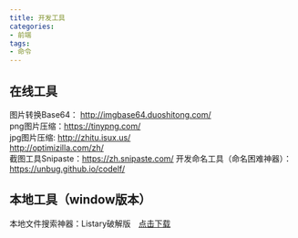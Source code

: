 ```yaml
---
title: 开发工具
categories:
- 前端
tags:
- 命令
---
```

## 在线工具
图片转换Base64： http://imgbase64.duoshitong.com/   
png图片压缩：https://tinypng.com/  
jpg图片压缩: http://zhitu.isux.us/  
http://optimizilla.com/zh/  
截图工具Snipaste：https://zh.snipaste.com/
开发命名工具（命名困难神器）： https://unbug.github.io/codelf/

## 本地工具（window版本）
本地文件搜索神器：Listary破解版&ensp;&ensp;[点击下载](/download/Listary破解版.zip)
